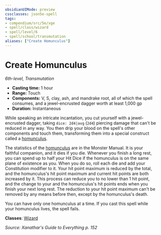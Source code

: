 ```yaml
---
obsidianUIMode: preview
cssclasses: json5e-spell
tags:
- compendium/src/5e/xge
- spell/class/wizard
- spell/level/6
- spell/school/transmutation
aliases: ["Create Homunculus"]
---
```

# Create Homunculus
*6th-level, Transmutation*  

- **Casting time:** 1 hour
- **Range:** Touch
- **Components:** V, S, clay, ash, and mandrake root, all of which the spell consumes, and a jewel-encrusted dagger worth at least 1,000 gp
- **Duration:** Instantaneous

While speaking an intricate incantation, you cut yourself with a jewel-encrusted dagger, taking `dice: 2d4|avg` (`2d4`) piercing damage that can't be reduced in any way. You then drip your blood on the spell's other components and touch them, transforming them into a special construct called a [homunculus](compendium/bestiary/construct/homunculus.md).

The statistics of the [homunculus](compendium/bestiary/construct/homunculus.md) are in the Monster Manual. It is your faithful companion, and it dies if you die. Whenever you finish a long rest, you can spend up to half your Hit Dice if the homunculus is on the same plane of existence as you. When you do so, roll each die and add your Constitution modifier to it. Your hit point maximum is reduced by the total, and the homunculus's hit point maximum and current hit points are both increased by it. This process can reduce you to no lower than 1 hit point, and the change to your and the homunculus's hit points ends when you finish your next long rest. The reduction to your hit point maximum can't be removed by any means before then, except by the homunculus's death.

You can have only one homunculus at a time. If you cast this spell while your homunculus lives, the spell fails.

**Classes**: [Wizard](compendium/classes/wizard.md)

*Source: Xanathar's Guide to Everything p. 152*